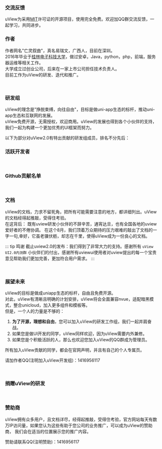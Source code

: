### 交流反馈

uView为采用[MIT](https://baike.baidu.com/item/MIT/10772952)许可证的开源项目，使用完全免费。欢迎加QQ群交流反馈，一起学习，共同进步。

<qq-group></qq-group>

### 作者

作者网名"亡灵叙曲"，真名易瑞文，广西人，目前在深圳。  
2016年毕业于[桂林电子科技大学](https://baike.baidu.com/item/%E6%A1%82%E6%9E%97%E7%94%B5%E5%AD%90%E7%A7%91%E6%8A%80%E5%A4%A7%E5%AD%A6/750205)，做过安卓，Java，python，php，前端，服务器运维等相关工作。  
大学成立过创业公司，后来在一家上市公司担任技术负责人。  
目前工作为uView的研发、迭代和推广。

<br>

### 研发组

uView的理念是"挣脱束缚，向往自由"，目标是做uni-app生态的标杆，推动uni-app生态和互联网的发展。  
uView免费开源，无需授权，欢迎商用。uView的发展也得到各个小伙伴的支持，我们一起为构建一个更加优秀的UI框架而努力。

以下为部分对uView2.0有特出贡献的研发组成员，排名不分先后：

<team-member-item v-for="(item, index) in memberList" :key="index" :list="item"></team-member-item>

### 活跃开发者

<activeDeveloper :activeDeveloperList="activeDeveloperList"></activeDeveloper>

<br>

### Github贡献名单

<br>
<github-contribution-list repo="uView2.0"></github-contribution-list>


### 文档

uView的文档，力求不留死角，把所有可能需要注意的地方，都详细列出。uView的文档经得起推敲，受得住考验。  
在这背后： 既有uview研发小伙伴的不辞辛苦，通宵达旦，也有全国各地的uview爱好者的不倦协调。 在这个8月，我们顶着万众期待的压力艰难的敲出了文档的一字一句,幸好，它虽老骥伏枥，却志在千里，使得uView成为一份良心的文档。

::: tip 鸣谢
截止uview2.0的发布：我们得到了非常大力的支持。感谢所有 `uView UI2.0内测群` 小伙伴们的付出，感谢所有uviewui使用者对uview提出的每一个宝贵意见帮助我们更加完善，更加符合用户需求。
:::

<br>

### 展望未来

uView的目标是做成uniapp生态的标杆，自由且免费开源。  
对此，uView有清晰且明确的计划安排，uView将会全面兼容nvue，适配暗黑模式，整合unicloud，加入更多组件和模板等。   
但是，一个人的力量是不够的：

1. **为了开源，理想和自由**，您可以加入uView的研发工作组，我们一起并肩奋战。
2. 如果您是做UI开发的同学，uView同样欢迎，因为uView需要内外兼修。
3. 如果您是个积极活跃的人，那么也欢迎您加入uView的QQ群成为管理员。

所有加入uView贡献的同学，都会在官网声明，并且有自己的个人专属页。

请加作者QQ(注明加入uView开发组)：1416956117

<br>

### 捐赠uView的研发

<donation></donation>

<br>

### 赞助商

uView拥有众多用户，且文档详尽，经得起推敲，受得住考验，官方网站每天有数万IP访问量，如果您认为这些有助于您公司的业务推广，可以成为uView的赞助商， 我们会在适当的位置展示您的推广内容。

赞助请联系QQ(注明赞助)：1416956117



<script>
	export default {
		data() {
			return {
				memberList: [
					{
						avatar: 'https://q.qlogo.cn/headimg_dl?dst_uin=604322871&spec=640&img_type=jpg',
						name: '北桥',
						job: '全栈开发',
						csdn: 'https://me.csdn.net/qq_33162604',
						duty: '负责uView核心组件研发，维护与升级，社区管理、宣传等工作',
						intro: '多个项目开发经验，技术栈：原生安卓，java，前端，服务器等',
                        github: 'https://github.com/BeiQiaoT',
                        gitee: 'https://gitee.com/beiqiao'
					},
					{
						avatar: 'https://cdn.uviewui.com/uview/team/546BC1A58D6EA.jpg',
						name: 'TtTao',
						job: '全栈开发',
						addr: '贵阳创业',
						duty: '负责uView核心组件、API工具开发，测试、兼容处理、文档管理等相关工作',
						intro: '项目经验丰富，喜欢挑战新兴技术，对微服务、虚拟化容器有自己独到的见解，主要技术栈：Golang、Vue',
                        gitee: 'https://gitee.com/tttao7'
					},
					{
						avatar: 'https://cdn.uviewui.com/uview/team/15915681648132.jpg',
						name: '黄河浪',
						job: '前端开发',
						addr: '长沙',
						csdn: 'https://blog.csdn.net/u013350495',
						link: 'https://www.jq22.com/mem395541',
						uniapp: 'https://ext.dcloud.net.cn/publisher?id=110853',
						duty: '负责uView模板开发，社区管理等工作',
						intro: '脾气不好的暴躁老哥。丰富的前端开发经验，对代码有洁癖，CSS能力出众'
					}
				],
                activeDeveloperList:[
                    {
                        avatar:"https://q.qlogo.cn/headimg_dl?dst_uin=1256262401&spec=640&img_type=jpg",
                        name:"千珏",
                        job: '前端开发',
                        addr: '郑州',
                        csdn: 'https://blog.csdn.net/qq_42543244',
			intro: '使用uni开发过多个移动端项目，热爱编程，喜欢钻研。'
                    },
                    {
                        avatar:"https://q.qlogo.cn/headimg_dl?dst_uin=591714093&spec=640&img_type=jpg",
                        name:"yatoku",
                        job: '前端开发',
                        addr: '宁波',
			intro: '熟悉并热爱ES6+新语法，且能够在项目开发中加以运用，提高项目的开发效率以及编写代码的质量。'
                    },
	            {
                        avatar:"https://q.qlogo.cn/headimg_dl?dst_uin=1592826708&spec=100&img_type=jpg",
                        name:"小飞",
                        job: '前端开发',
                        addr: '宁波',
			intro: '熟悉uni-app多端适配，开发过多个uni-app项目'
                    }
                ]
			}
		}
	}
</script>


<style scoped>
.page {
	width: 500px;
}

.col-box {
	text-align: center;
}

</style>

